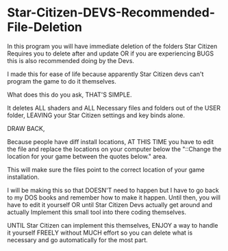 # Star-Citizen-DEVS-Recommended-File-Deletion

In this program you will have immediate deletion of the folders Star Citizen Requires you to delete after and update OR if you are experiencing BUGS this is also recommended doing by the Devs.

I made this for ease of life because apparently Star Citizen devs can't program the game to do it themselves.

What does this do you ask, THAT'S SIMPLE.

It deletes ALL shaders and ALL Necessary files and folders out of the USER folder, LEAVING your Star Citizen settings and key binds alone.

DRAW BACK,

Because people have diff install locations, AT THIS TIME you have to edit the file and replace the locations on your computer below the "::Change the location for your game between the quotes below." area.

This will make sure the files point to the correct location of your game installation.

I will be making this so that DOESN'T need to happen but I have to go back to my DOS books and remember how to make it happen. Until then, you will have to edit it yourself OR until Star Citizen Devs actually get around and actually Implement this small tool into there coding themselves.

UNTIL Star Citizen can implement this themselves, ENJOY a way to handle it yourself FREELY without MUCH effort so you can delete what is necessary and go automatically for the most part.
